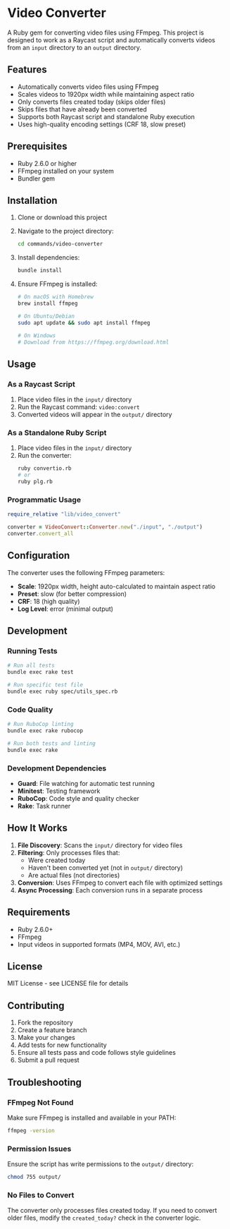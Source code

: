 # Video Converter

A Ruby gem for converting video files using FFmpeg. This project is designed to work as a Raycast script and automatically converts videos from an `input` directory to an `output` directory.

## Features

- Automatically converts video files using FFmpeg
- Scales videos to 1920px width while maintaining aspect ratio
- Only converts files created today (skips older files)
- Skips files that have already been converted
- Supports both Raycast script and standalone Ruby execution
- Uses high-quality encoding settings (CRF 18, slow preset)

## Prerequisites

- Ruby 2.6.0 or higher
- FFmpeg installed on your system
- Bundler gem

## Installation

1. Clone or download this project
2. Navigate to the project directory:
   ```bash
   cd commands/video-converter
   ```

3. Install dependencies:
   ```bash
   bundle install
   ```

4. Ensure FFmpeg is installed:
   ```bash
   # On macOS with Homebrew
   brew install ffmpeg
   
   # On Ubuntu/Debian
   sudo apt update && sudo apt install ffmpeg
   
   # On Windows
   # Download from https://ffmpeg.org/download.html
   ```

## Usage

### As a Raycast Script

1. Place video files in the `input/` directory
2. Run the Raycast command: `video:convert`
3. Converted videos will appear in the `output/` directory

### As a Standalone Ruby Script

1. Place video files in the `input/` directory
2. Run the converter:
   ```bash
   ruby convertio.rb
   # or
   ruby plg.rb
   ```

### Programmatic Usage

```ruby
require_relative "lib/video_convert"

converter = VideoConvert::Converter.new("./input", "./output")
converter.convert_all
```

## Configuration

The converter uses the following FFmpeg parameters:
- **Scale**: 1920px width, height auto-calculated to maintain aspect ratio
- **Preset**: slow (for better compression)
- **CRF**: 18 (high quality)
- **Log Level**: error (minimal output)

## Development

### Running Tests

```bash
# Run all tests
bundle exec rake test

# Run specific test file
bundle exec ruby spec/utils_spec.rb
```

### Code Quality

```bash
# Run RuboCop linting
bundle exec rake rubocop

# Run both tests and linting
bundle exec rake
```

### Development Dependencies

- **Guard**: File watching for automatic test running
- **Minitest**: Testing framework
- **RuboCop**: Code style and quality checker
- **Rake**: Task runner

## How It Works

1. **File Discovery**: Scans the `input/` directory for video files
2. **Filtering**: Only processes files that:
   - Were created today
   - Haven't been converted yet (not in `output/` directory)
   - Are actual files (not directories)
3. **Conversion**: Uses FFmpeg to convert each file with optimized settings
4. **Async Processing**: Each conversion runs in a separate process

## Requirements

- Ruby 2.6.0+
- FFmpeg
- Input videos in supported formats (MP4, MOV, AVI, etc.)

## License

MIT License - see LICENSE file for details

## Contributing

1. Fork the repository
2. Create a feature branch
3. Make your changes
4. Add tests for new functionality
5. Ensure all tests pass and code follows style guidelines
6. Submit a pull request

## Troubleshooting

### FFmpeg Not Found
Make sure FFmpeg is installed and available in your PATH:
```bash
ffmpeg -version
```

### Permission Issues
Ensure the script has write permissions to the `output/` directory:
```bash
chmod 755 output/
```

### No Files to Convert
The converter only processes files created today. If you need to convert older files, modify the `created_today?` check in the converter logic.
